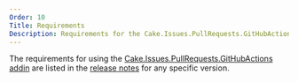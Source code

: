 ```yaml
---
Order: 10
Title: Requirements
Description: Requirements for the Cake.Issues.PullRequests.GitHubActions addin.
---
```

The requirements for using the [Cake.Issues.PullRequests.GitHubActions addin] are listed in the [release notes] for any specific version.

[Cake.Issues.PullRequests.GitHubActions addin]: https://www.nuget.org/packages/Cake.Issues.PullRequests.GitHubActions
[release notes]: release-notes